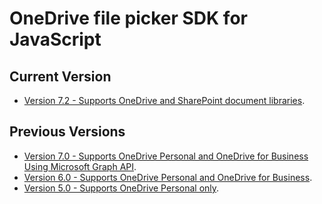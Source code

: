 # OneDrive file picker SDK for JavaScript

## Current Version

* [Version 7.2 - Supports OneDrive and SharePoint document libraries](js-v72/js-picker-overview.md).

## Previous Versions

* [Version 7.0 - Supports OneDrive Personal and OneDrive for Business Using Microsoft Graph API](js-v7/js-picker-overview.md).
* [Version 6.0 - Supports OneDrive Personal and OneDrive for Business](js-v6/js-picker-overview.md).
* [Version 5.0 - Supports OneDrive Personal only](js-v5/javascript-picker-saver.md).


<!-- {
  "type": "#page.annotation",
  "description": "",
  "keywords": "",
  "section": "sdks"
} -->

